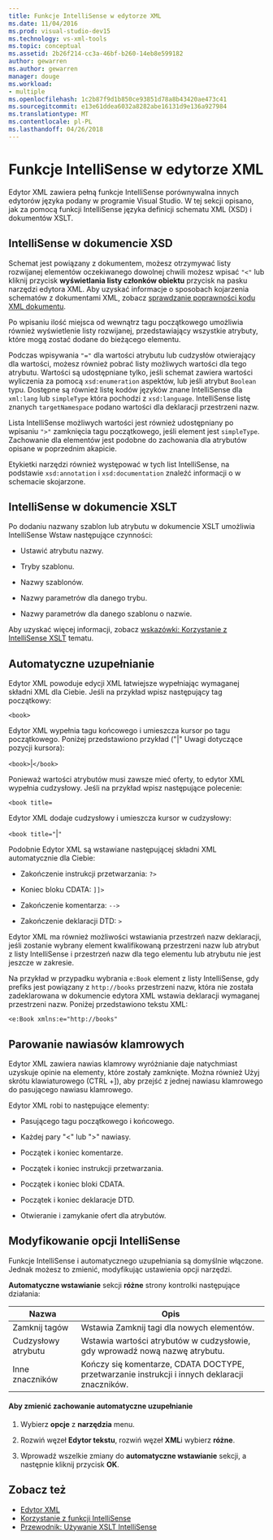 ```yaml
---
title: Funkcje IntelliSense w edytorze XML
ms.date: 11/04/2016
ms.prod: visual-studio-dev15
ms.technology: vs-xml-tools
ms.topic: conceptual
ms.assetid: 2b26f214-cc3a-46bf-b260-14eb8e599182
author: gewarren
ms.author: gewarren
manager: douge
ms.workload:
- multiple
ms.openlocfilehash: 1c2b87f9d1b850ce93851d78a8b43420ae473c41
ms.sourcegitcommit: e13e61ddea6032a8282abe16131d9e136a927984
ms.translationtype: MT
ms.contentlocale: pl-PL
ms.lasthandoff: 04/26/2018
---
```

# <a name="xml-editor-intellisense-features"></a>Funkcje IntelliSense w edytorze XML

Edytor XML zawiera pełną funkcje IntelliSense porównywalna innych edytorów języka podany w programie Visual Studio. W tej sekcji opisano, jak za pomocą funkcji IntelliSense języka definicji schematu XML (XSD) i dokumentów XSLT.

## <a name="intellisense-in-an-xsd-document"></a>IntelliSense w dokumencie XSD
 Schemat jest powiązany z dokumentem, możesz otrzymywać listy rozwijanej elementów oczekiwanego dowolnej chwili możesz wpisać `"<"` lub kliknij przycisk **wyświetlania listy członków obiektu** przycisk na pasku narzędzi edytora XML. Aby uzyskać informacje o sposobach kojarzenia schematów z dokumentami XML, zobacz [sprawdzanie poprawności kodu XML dokumentu](../xml-tools/xml-document-validation.md).

 Po wpisaniu ilość miejsca od wewnątrz tagu początkowego umożliwia również wyświetlenie listy rozwijanej, przedstawiający wszystkie atrybuty, które mogą zostać dodane do bieżącego elementu.

 Podczas wpisywania `"="` dla wartości atrybutu lub cudzysłów otwierający dla wartości, możesz również pobrać listy możliwych wartości dla tego atrybutu. Wartości są udostępniane tylko, jeśli schemat zawiera wartości wyliczenia za pomocą `xsd:enumeration` aspektów, lub jeśli atrybut `Boolean` typu. Dostępne są również listę kodów języków znane IntelliSense dla `xml:lang` lub `simpleType` która pochodzi z `xsd:language`. IntelliSense listę znanych `targetNamespace` podano wartości dla deklaracji przestrzeni nazw.

 Lista IntelliSense możliwych wartości jest również udostępniany po wpisaniu `">"` zamknięcia tagu początkowego, jeśli element jest `simpleType`. Zachowanie dla elementów jest podobne do zachowania dla atrybutów opisane w poprzednim akapicie.

 Etykietki narzędzi również występować w tych list IntelliSense, na podstawie `xsd:annotation` i `xsd:documentation` znaleźć informacji o w schemacie skojarzone.

## <a name="intellisense-in-an-xslt-document"></a>IntelliSense w dokumencie XSLT
 Po dodaniu nazwany szablon lub atrybutu w dokumencie XSLT umożliwia IntelliSense Wstaw następujące czynności:

-   Ustawić atrybutu nazwy.

-   Tryby szablonu.

-   Nazwy szablonów.

-   Nazwy parametrów dla danego trybu.

-   Nazwy parametrów dla danego szablonu o nazwie.

Aby uzyskać więcej informacji, zobacz [wskazówki: Korzystanie z IntelliSense XSLT](../xml-tools/walkthrough-using-xslt-intellisense.md) tematu.

## <a name="auto-completion"></a>Automatyczne uzupełnianie
 Edytor XML powoduje edycji XML łatwiejsze wypełniając wymaganej składni XML dla Ciebie. Jeśli na przykład wpisz następujący tag początkowy:

 `<book>`

 Edytor XML wypełnia tagu końcowego i umieszcza kursor po tagu początkowego. Poniżej przedstawiono przykład ("&#124;" Uwagi dotyczące pozycji kursora):

 `<book>`&#124;`</book>`

 Ponieważ wartości atrybutów musi zawsze mieć oferty, to edytor XML wypełnia cudzysłowy. Jeśli na przykład wpisz następujące polecenie:

 `<book title=`

 Edytor XML dodaje cudzysłowy i umieszcza kursor w cudzysłowy:

 `<book title="`&#124;`"`

 Podobnie Edytor XML są wstawiane następującej składni XML automatycznie dla Ciebie:

-   Zakończenie instrukcji przetwarzania:  `?>`

-   Koniec bloku CDATA: `]]>`

-   Zakończenie komentarza: `-->`

-   Zakończenie deklaracji DTD: `>`

Edytor XML ma również możliwości wstawiania przestrzeń nazw deklaracji, jeśli zostanie wybrany element kwalifikowaną przestrzeni nazw lub atrybut z listy IntelliSense i przestrzeń nazw dla tego elementu lub atrybutu nie jest jeszcze w zakresie.

Na przykład w przypadku wybrania `e:Book` element z listy IntelliSense, gdy prefiks jest powiązany z `http://books` przestrzeni nazw, która nie została zadeklarowana w dokumencie edytora XML wstawia deklaracji wymaganej przestrzeni nazw. Poniżej przedstawiono tekstu XML:

`<e:Book xmlns:e="http://books"`

## <a name="brace-matching"></a>Parowanie nawiasów klamrowych
 Edytor XML zawiera nawias klamrowy wyróżnianie daje natychmiast uzyskuje opinie na elementy, które zostały zamknięte. Można również Użyj skrótu klawiaturowego (CTRL +]), aby przejść z jednej nawiasu klamrowego do pasującego nawiasu klamrowego.

 Edytor XML robi to następujące elementy:

-   Pasującego tagu początkowego i końcowego.

-   Każdej pary "\<" lub ">" nawiasy.

-   Początek i koniec komentarze.

-   Początek i koniec instrukcji przetwarzania.

-   Początek i koniec bloki CDATA.

-   Początek i koniec deklaracje DTD.

-   Otwieranie i zamykanie ofert dla atrybutów.

## <a name="modifying-the-intellisense-options"></a>Modyfikowanie opcji IntelliSense
 Funkcje IntelliSense i automatycznego uzupełniania są domyślnie włączone. Jednak możesz to zmienić, modyfikując ustawienia opcji narzędzi.

 **Automatyczne wstawianie** sekcji **różne** strony kontrolki następujące działania:

|Nazwa|Opis|
|----------|-----------------|
|Zamknij tagów|Wstawia Zamknij tagi dla nowych elementów.|
|Cudzysłowy atrybutu|Wstawia wartości atrybutów w cudzysłowie, gdy wprowadź nową nazwę atrybutu.|
|Inne znaczników|Kończy się komentarze, CDATA DOCTYPE, przetwarzanie instrukcji i innych deklaracji znaczników.|

#### <a name="to-change-the-auto-completion-behavior"></a>Aby zmienić zachowanie automatyczne uzupełnianie

1.  Wybierz **opcje** z **narzędzia** menu.

2.  Rozwiń węzeł **Edytor tekstu**, rozwiń węzeł **XML**i wybierz **różne**.

3.  Wprowadź wszelkie zmiany do **automatyczne wstawianie** sekcji, a następnie kliknij przycisk **OK**.

## <a name="see-also"></a>Zobacz też

- [Edytor XML](../xml-tools/xml-editor.md)
- [Korzystanie z funkcji IntelliSense](../ide/using-intellisense.md)
- [Przewodnik: Używanie XSLT IntelliSense](../xml-tools/walkthrough-using-xslt-intellisense.md)